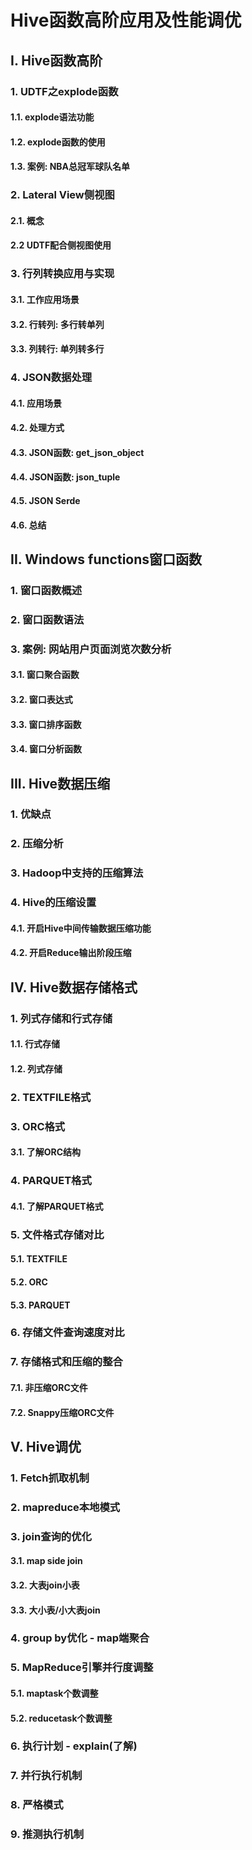 # Hive函数高阶应用及性能调优

## I. Hive函数高阶

### 1. UDTF之explode函数

#### 1.1. explode语法功能

#### 1.2. explode函数的使用

#### 1.3. 案例: NBA总冠军球队名单

### 2. Lateral View侧视图

#### 2.1. 概念

#### 2.2 UDTF配合侧视图使用

### 3. 行列转换应用与实现

#### 3.1. 工作应用场景

#### 3.2. 行转列: 多行转单列

#### 3.3. 列转行: 单列转多行

### 4. JSON数据处理

#### 4.1. 应用场景

#### 4.2. 处理方式

#### 4.3. JSON函数: get_json_object

#### 4.4. JSON函数: json_tuple

#### 4.5. JSON Serde

#### 4.6. 总结

## II. Windows functions窗口函数

### 1. 窗口函数概述

### 2. 窗口函数语法

### 3. 案例: 网站用户页面浏览次数分析

#### 3.1. 窗口聚合函数

#### 3.2. 窗口表达式

#### 3.3. 窗口排序函数

#### 3.4. 窗口分析函数

## III. Hive数据压缩

### 1. 优缺点

### 2. 压缩分析

### 3. Hadoop中支持的压缩算法

### 4. Hive的压缩设置

#### 4.1. 开启Hive中间传输数据压缩功能

#### 4.2. 开启Reduce输出阶段压缩

## IV. Hive数据存储格式

### 1. 列式存储和行式存储

#### 1.1. 行式存储

#### 1.2. 列式存储

### 2. TEXTFILE格式

### 3. ORC格式

#### 3.1. 了解ORC结构

### 4. PARQUET格式

#### 4.1. 了解PARQUET格式

### 5. 文件格式存储对比

#### 5.1. TEXTFILE

#### 5.2. ORC

#### 5.3. PARQUET

### 6. 存储文件查询速度对比

### 7. 存储格式和压缩的整合

#### 7.1. 非压缩ORC文件

#### 7.2. Snappy压缩ORC文件

## V. Hive调优

### 1. Fetch抓取机制

### 2. mapreduce本地模式

### 3. join查询的优化

#### 3.1. map side join

#### 3.2. 大表join小表

#### 3.3. 大小表/小大表join

### 4. group by优化 - map端聚合

### 5. MapReduce引擎并行度调整

#### 5.1. maptask个数调整

#### 5.2. reducetask个数调整

### 6. 执行计划 - explain(了解)

### 7. 并行执行机制

### 8. 严格模式

### 9. 推测执行机制













